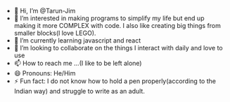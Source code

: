 - 👋 Hi, I’m @Tarun-Jim
- 👀 I’m interested in making programs to simplify my life but end up making it more COMPLEX with code. I also like creating big things from smaller blocks(I love LEGO).
- 🌱 I’m currently learning javascript and react
- 💞️ I’m looking to collaborate on the things I interact with daily and love to use
- 📫 How to reach me ...(I like to be left alone)
- 😄 Pronouns: He/Him
- ⚡ Fun fact: I do not know how to hold a pen properly(according to the Indian way) and struggle to write as an adult.

<!---
Tarun-Jim/Tarun-Jim is a ✨ special ✨ repository because its `README.md` (this file) appears on your GitHub profile.
You can click the Preview link to take a look at your changes.
--->
